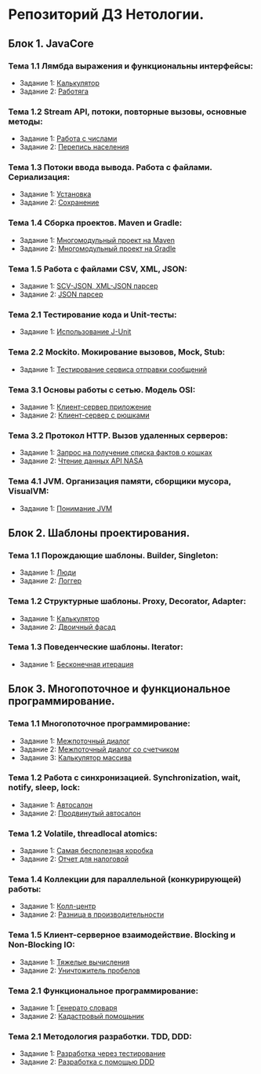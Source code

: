 # Репозиторий ДЗ Нетологии. 
 
## Блок 1. JavaCore  

### Тема 1.1 Лямбда выражения и функциональны интерфейсы:  
+ Задание 1: 
[Калькулятор](https://github.com/UserSobolev/Netology/tree/main/JavaCore/lesson1_lambda/lambda/src)  
+ Задание 2:
[Работяга](https://github.com/UserSobolev/Netology/tree/main/JavaCore/lesson1_lambda/lamdaWorker/src)  

### Тема 1.2 Stream API, потоки, повторные вызовы, основные методы:  
+ Задание 1:
[Работа с числами](https://github.com/UserSobolev/Netology/tree/main/JavaCore/lesson2_streamAPI/streamAPI/src)  
+ Задание 2:
[Перепись населения](https://github.com/UserSobolev/Netology/tree/main/JavaCore/lesson2_streamAPI/streamAPIPopulation/src)  

### Тема 1.3 Потоки ввода вывода. Работа с файлами. Сериализация:  
+ Задание 1: 
[Установка](https://github.com/UserSobolev/Netology/tree/main/JavaCore/lesson3_files/installation)  
+ Задание 2:
[Сохранение](https://github.com/UserSobolev/Netology/tree/main/JavaCore/lesson3_files/saving)  

### Тема 1.4 Сборка проектов. Maven и Gradle:  
+ Задание 1: 
[Многомодульный проект на Maven](https://github.com/UserSobolev/Netology/tree/main/JavaCore/lesson4_builders/maven)  
+ Задание 2:
[Многомодульный проект на Gradle](https://github.com/UserSobolev/Netology/tree/main/JavaCore/lesson4_builders/gradle-exemple)   

### Тема 1.5 Работа с файлами CSV, XML, JSON:  
+ Задание 1: 
[SCV-JSON, XML-JSON парсер](https://github.com/UserSobolev/Netology/tree/main/JavaCore/lesson5_special-files/csv-json-parser)  
+ Задание 2:
[JSON парсер](https://github.com/UserSobolev/Netology/tree/main/JavaCore/lesson5_special-files/json-parser) 

### Тема 2.1 Тестирование кода и Unit-тесты:  
+ Задание 1: 
[Использование J-Unit](https://github.com/UserSobolev/Netology/tree/main/JavaCore/lesson6_junit/junit-usage)  

### Тема 2.2 Mockito. Мокирование вызовов, Mock, Stub:  
+ Задание 1: 
[Тестирование сервиса отправки сообщений](https://github.com/UserSobolev/Netology/tree/main/JavaCore/lesson7_moks/geo-service)  

### Тема 3.1 Основы работы с сетью. Модель OSI:  
+ Задание 1: 
[Клиент-сервер приложение](https://github.com/UserSobolev/Netology/tree/main/JavaCore/Lesson8_network/client-server-application)  
+ Задание 2:
[Клиент-сервер с рюшками](https://github.com/UserSobolev/Netology/tree/main/JavaCore/Lesson8_network/client-server-best)   

### Тема 3.2 Протокол HTTP. Вызов удаленных серверов:  
+ Задание 1: 
[Запрос на получение списка фактов о кошках](https://github.com/UserSobolev/Netology/tree/main/JavaCore/lesson9_http/get-list-of-cats)  
+ Задание 2:
[Чтение данных API NASA](https://github.com/UserSobolev/Netology/tree/main/JavaCore/lesson9_http/nasa) 

### Тема 4.1 JVM. Организация памяти, сборщики мусора, VisualVM:  
+ Задание 1: 
[Понимание JVM](https://github.com/UserSobolev/Netology/tree/main/JavaCore/lesson10_jvm/jvm)  

## Блок 2. Шаблоны проектирования.  

### Тема 1.1 Порождающие шаблоны. Builder, Singleton:  
+ Задание 1: 
[Люди](https://github.com/UserSobolev/Netology/tree/main/DesignPatterns/creational/builder)  
+ Задание 2:
[Логгер](https://github.com/UserSobolev/Netology/tree/main/DesignPatterns/creational/logger)  

### Тема 1.2 Структурные шаблоны. Proxy, Decorator, Adapter:  
+ Задание 1: 
[Калькулятор](https://github.com/UserSobolev/Netology/tree/main/DesignPatterns/structural/adapter_calculator)  
+ Задание 2:
[Двоичный фасад](https://github.com/UserSobolev/Netology/tree/main/DesignPatterns/structural/double_facade)  

### Тема 1.3 Поведенческие шаблоны. Iterator:  
+ Задание 1: 
[Бесконечная итерация](https://github.com/UserSobolev/Netology/tree/main/DesignPatterns/behave/iterator)  
 
## Блок 3. Многопоточное и функциональное программирование.  
  
### Тема 1.1 Многопоточное программирование: 
+ Задание 1: 
[Межпоточный диалог](https://github.com/UserSobolev/Netology/tree/main/Multithreading/lesson1_intermediate/intermediate_dialogue)  
+ Задание 2:
[Межпоточный диалог со счетчиком](https://github.com/UserSobolev/Netology/tree/main/Multithreading/lesson1_intermediate/intermediate_dialogue_counter)  
+ Задание 3:
[Калькулятор массива](https://github.com/UserSobolev/Netology/tree/main/Multithreading/lesson1_intermediate/array_calculator) 
 

### Тема 1.2 Работа с синхронизацией. Synchronization, wait, notify, sleep, lock:  
+ Задание 1: 
[Автосалон](https://github.com/UserSobolev/Netology/tree/main/Multithreading/lesson2_synchronization/car_showroom)  
+ Задание 2:
[Продвинутый автосалон](https://github.com/UserSobolev/Netology/tree/main/Multithreading/lesson2_synchronization/car_showroom_lock) 

### Тема 1.2 Volatile, threadlocal atomics:  
+ Задание 1: 
[Самая бесполезная коробка](https://github.com/UserSobolev/Netology/tree/main/Multithreading/lesson3_atomics_volatile/valatile)  
+ Задание 2:
[Отчет для налоговой](https://github.com/UserSobolev/Netology/tree/main/Multithreading/lesson3_atomics_volatile/untitled) 
    
### Тема 1.4 Коллекции для параллельной (конкурирующей) работы:  
+ Задание 1: 
[Колл-центр]()  
+ Задание 2:
[Разница в производительности]() 
     
### Тема 1.5 Клиент-серверное взаимодействие. Blocking и Non-Blocking IO:  
+ Задание 1: 
[Тяжелые вычисления]()  
+ Задание 2:
[Уничтожитель пробелов]()  
   
### Тема 2.1 Функциональное программирование:  
+ Задание 1: 
[Генерато словаря]()  
+ Задание 2:
[Кадастровый помощьник]() 
  
### Тема 2.1 Методология разработки. TDD, DDD:  
+ Задание 1: 
[Разработка через тестирование]()  
+ Задание 2:
[Разработка с помощью DDD]()   
  



  
